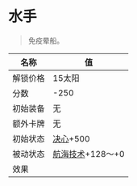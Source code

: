 # 水手  
> 免疫晕船。  
  
名称  |  值  
----  |  ----  
解锁价格  |  15太阳  
分数  |  -250  
初始装备  |  无  
额外卡牌  |  无  
初始状态  |  [决心](Determination.md)+500  
被动状态  |  [航海技术](SeaSicknessResistance.md)+128～+0  
效果  |    


<script>document.title="水手 - 卡牌生存百科 Card Survival Wiki";</script>
